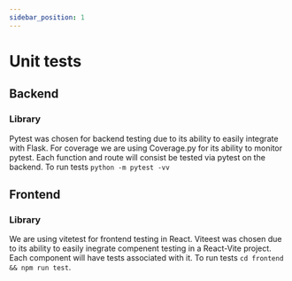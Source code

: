 ```yaml
---
sidebar_position: 1
---
```

# Unit tests

## Backend
### Library
Pytest was chosen for backend testing due to its ability to easily integrate with
Flask. For coverage we are using Coverage.py for its ability to monitor pytest. Each
function and route will consist be tested via pytest on the backend. To run tests
`python -m pytest -vv`

## Frontend
### Library
We are using vitetest for frontend testing in React. Viteest was chosen due to
its ability to easily inegrate compenent testing in a React-Vite project. Each component
will have tests associated with it. To run tests `cd frontend && npm run test`.



